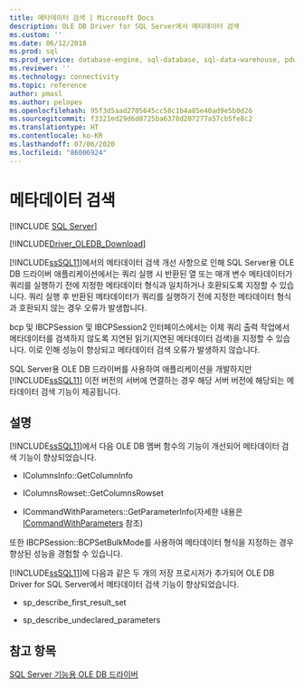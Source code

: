 ```yaml
---
title: 메타데이터 검색 | Microsoft Docs
description: OLE DB Driver for SQL Server에서 메타데이터 검색
ms.custom: ''
ms.date: 06/12/2018
ms.prod: sql
ms.prod_service: database-engine, sql-database, sql-data-warehouse, pdw
ms.reviewer: ''
ms.technology: connectivity
ms.topic: reference
author: pmasl
ms.author: pelopes
ms.openlocfilehash: 95f3d5aad2705645cc58c1b4a85e40ad9e5b0d26
ms.sourcegitcommit: f3321ed29d6d8725ba6378d207277a57cb5fe8c2
ms.translationtype: HT
ms.contentlocale: ko-KR
ms.lasthandoff: 07/06/2020
ms.locfileid: "86006924"
---
```

# <a name="metadata-discovery"></a>메타데이터 검색
[!INCLUDE [SQL Server](../../../includes/applies-to-version/sql-asdb-asdbmi-asa-pdw.md)]

[!INCLUDE[Driver_OLEDB_Download](../../../includes/driver_oledb_download.md)]

  [!INCLUDE[ssSQL11](../../../includes/sssql11-md.md)]에서의 메타데이터 검색 개선 사항으로 인해 SQL Server용 OLE DB 드라이버 애플리케이션에서는 쿼리 실행 시 반환된 열 또는 매개 변수 메타데이터가 쿼리를 실행하기 전에 지정한 메타데이터 형식과 일치하거나 호환되도록 지정할 수 있습니다. 쿼리 실행 후 반환된 메타데이터가 쿼리를 실행하기 전에 지정한 메타데이터 형식과 호환되지 않는 경우 오류가 발생합니다.  
  
 bcp 및 IBCPSession 및 IBCPSession2 인터페이스에서는 이제 쿼리 출력 작업에서 메타데이터를 검색하지 않도록 지연된 읽기(지연된 메타데이터 검색)을 지정할 수 있습니다. 이로 인해 성능이 향상되고 메타데이터 검색 오류가 발생하지 않습니다.  
  
 SQL Server용 OLE DB 드라이버를 사용하여 애플리케이션을 개발하지만 [!INCLUDE[ssSQL11](../../../includes/sssql11-md.md)] 이전 버전의 서버에 연결하는 경우 해당 서버 버전에 해당되는 메타데이터 검색 기능이 제공됩니다.  
  
## <a name="remarks"></a>설명   
 [!INCLUDE[ssSQL11](../../../includes/sssql11-md.md)]에서 다음 OLE DB 멤버 함수의 기능이 개선되어 메타데이터 검색 기능이 향상되었습니다.  
  
-   IColumnsInfo::GetColumnInfo  
  
-   IColumnsRowset::GetColumnsRowset  
  
-   ICommandWithParameters::GetParameterInfo(자세한 내용은 [ICommandWithParameters](../../oledb/ole-db-interfaces/icommandwithparameters.md) 참조)  
  
 또한 IBCPSession::BCPSetBulkMode를 사용하여 메타데이터 형식을 지정하는 경우 향상된 성능을 경험할 수 있습니다.  
  
 [!INCLUDE[ssSQL11](../../../includes/sssql11-md.md)]에 다음과 같은 두 개의 저장 프로시저가 추가되어 OLE DB Driver for SQL Server에서 메타데이터 검색 기능이 향상되었습니다.  
  
-   sp_describe_first_result_set  
  
-   sp_describe_undeclared_parameters  
  
## <a name="see-also"></a>참고 항목  
 [SQL Server 기능용 OLE DB 드라이버](../../oledb/features/oledb-driver-for-sql-server-features.md)  
  
  
